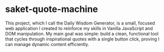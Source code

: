 # saket-quote-machine
This project, which I call the Daily Wisdom Generator, is a small, focused web application I created to reinforce my skills in Vanilla JavaScript and DOM manipulation. My main goal was simple: build a clean, functional tool that cycles through inspirational quotes with a single button click, proving I can manage dynamic content efficiently.
